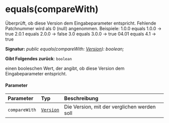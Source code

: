 # <a name="equalscomparewith"></a>equals(compareWith)




Überprüft, ob diese Version dem Eingabeparameter entspricht. Fehlende Patchnummer wird als 0 (null) angenommen. Beispiele: 1.0.0 equals 1.0.0 -> true 2.0.1 equals 2.0.0 -> false 3.0 equals 3.0.0 -> true 04.01 equals 4.1 -> true

**Signatur:** _public equals(compareWith: [Version](../sp-core-library/version.md)): boolean;_

**Gibt Folgendes zurück**: `boolean`



einen booleschen Wert, der angibt, ob diese Version dem Eingabeparameter entspricht.

#### <a name="parameters"></a>Parameter


| Parameter    | Typ    | Beschreibung |
|:-------------|:---------------|:------------|
| `compareWith`    | [`Version`](../sp-core-library/version.md) | Die Version, mit der verglichen werden soll |


